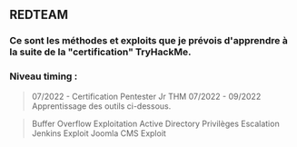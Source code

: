 ## REDTEAM

### Ce sont les méthodes et exploits que je prévois d'apprendre à la suite de la "certification" TryHackMe.
### Niveau timing : 
> 07/2022 - Certification Pentester Jr THM
> 07/2022 - 09/2022 Apprentissage des outils ci-dessous.

> Buffer Overflow Exploitation
> Active Directory
> Privilèges Escalation
> Jenkins Exploit
> Joomla CMS Exploit

